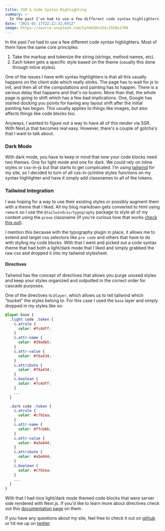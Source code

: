 ```yaml
---
title: SSR & Code Syntax Highlighting
summary: >-
  In the past I've had to use a few different code syntax highlighters. Most of them have the same core principles
date: "2021-01-17T22:22:32.601Z"
image: https://source.unsplash.com/SyYmXSDnJ54/2550x1700
---
```


In the past I've had to use a few different code syntax highlighters. Most of them have the same core principles:

1. Take the markup and tokenize the string (strings, method names, etc).
1. Each token gets a specific style based on the theme (usually this done through inline styles).

One of the issues I have with syntax highlighters is that all this usually happens on the client side which really stinks. The page has to wait for js to init, and then all of the computations and painting has to happen. There is a serious delay that happens and that's no bueno. More than that, the whole page is going to shift which has a few bad implications. One, Google has started docking you points for having any layout shift after the initial painting has begun. This usually applies to things like images, but also affects things like code blocks too.

Anyways, I wanted to figure out a way to have all of this render via SSR. With Next.js that becomes real easy. However, there's a couple of gotcha's that I want to talk about.

### Dark Mode

With dark mode, you have to keep in mind that now your code blocks need two themes. One for light mode and one for dark. We could rely on inline styles or css-in-js but that starts to get complicated. I'm using [tailwind](https://tailwindcss.com/) for my site, so I decided to turn of all css-in-js/inline styles functions on my syntax highlighter and have it simply add classnames to all of the tokens.

### Tailwind Integration

I was hoping for a way to use their existing styles or possibly augment them with a theme that I liked. All my blog markdown gets converted to html using `remark` so I use the `@tailwindcss/typography` package to style all of my content using the `prose` classname (If you're curious how that works [check this out](https://github.com/tailwindlabs/tailwindcss-typography)).

I mention this because with the typography plugin in place, it allows me to extend and target css selectors like `pre code` and others that have to do with styling my code blocks. With that I went and picked out a code syntax theme that had both a light/dark mode that I liked and simply grabbed the raw css and dropped it into my tailwind stylesheet.

#### Directives

Tailwind has the concept of directives that allows you purge unused styles and keep your styles organized and outputted in the correct order for cascade purposes.

One of the directives is `@layer`, which allows us to tell tailwind which "bucket" the styles belong to. For this case I used the `base` layer and simply dropped in my styles like so:

```css
@layer base {
  .light code .token {
    &.atrule {
      color: #7c4dff;
    }
    &.attr-name {
      color: #39adb5;
    }
    &.attr-value {
      color: #f6a434;
    }
    &.attribute {
      color: #f6a434;
    }
    &.boolean {
      color: #7c4dff;
    }
    ...
  }

  .dark code .token {
    &.atrule {
      color: #c792ea;
    }
    &.attr-name {
      color: #ffcb6b;
    }
    &.attr-value {
      color: #a5e844;
    }
    &.attribute {
      color: #a5e844;
    }
    &.boolean {
      color: #c792ea;
    }
    ...
  }
}
```

With that I had nice light/dark mode themed code blocks that were server side rendered with Next.js. If you'd like to learn more about directives check out this [documentation page](https://tailwindcss.com/docs/functions-and-directives#layer) on them.

If you have any questions about my site, feel free to check it out on [github](https://github.com/jonstuebe/jonstuebe.com) or hit me up on [twitter](https://twitter.com/jonstuebe).
